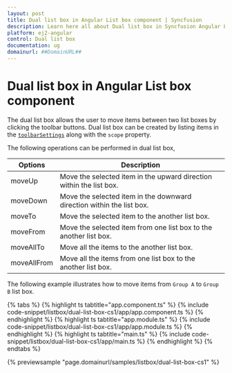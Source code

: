 ```yaml
---
layout: post
title: Dual list box in Angular List box component | Syncfusion
description: Learn here all about Dual list box in Syncfusion Angular List box component of Syncfusion Essential JS 2 and more.
platform: ej2-angular
control: Dual list box 
documentation: ug
domainurl: ##DomainURL##
---
```


# Dual list box in Angular List box component

The dual list box allows the user to move items between two list boxes by clicking the toolbar buttons. Dual list box can be created by listing items in the [`toolbarSettings`](https://ej2.syncfusion.com/angular/documentation/api/list-box/#toolbarsettings) along with the `scope` property.

The following operations can be performed in dual list box,

| Options | Description |
|------|-------------|
| moveUp | Move the selected item in the upward direction within the list box. |
| moveDown | Move the selected item in the downward direction within the list box. |
| moveTo |  Move the selected item to the another list box. |
| moveFrom | Move the selected item from one list box to the another list box. |
| moveAllTo | Move all the items to the another list box. |
| moveAllFrom |  Move all the items from one list box to the another list box. |

The following example illustrates how to move items from `Group A` to `Group B` list box.

{% tabs %}
{% highlight ts tabtitle="app.component.ts" %}
{% include code-snippet/listbox/dual-list-box-cs1/app/app.component.ts %}
{% endhighlight %}
{% highlight ts tabtitle="app.module.ts" %}
{% include code-snippet/listbox/dual-list-box-cs1/app/app.module.ts %}
{% endhighlight %}
{% highlight ts tabtitle="main.ts" %}
{% include code-snippet/listbox/dual-list-box-cs1/app/main.ts %}
{% endhighlight %}
{% endtabs %}
  
{% previewsample "page.domainurl/samples/listbox/dual-list-box-cs1" %}
